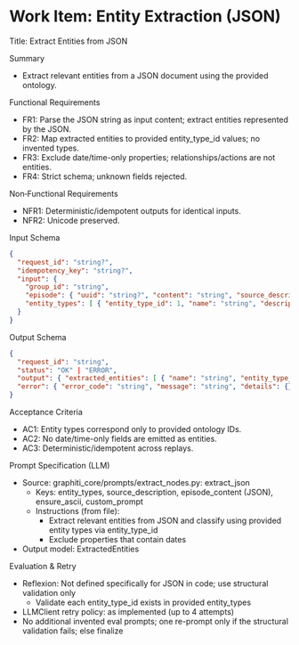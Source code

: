 # Work Item: Entity Extraction (JSON)

Title: Extract Entities from JSON

Summary
- Extract relevant entities from a JSON document using the provided ontology.

Functional Requirements
- FR1: Parse the JSON string as input content; extract entities represented by the JSON.
- FR2: Map extracted entities to provided entity_type_id values; no invented types.
- FR3: Exclude date/time-only properties; relationships/actions are not entities.
- FR4: Strict schema; unknown fields rejected.

Non‑Functional Requirements
- NFR1: Deterministic/idempotent outputs for identical inputs.
- NFR2: Unicode preserved.

Input Schema
```json
{
  "request_id": "string?",
  "idempotency_key": "string?",
  "input": {
    "group_id": "string",
    "episode": { "uuid": "string?", "content": "string", "source_description": "string?" },
    "entity_types": [ { "entity_type_id": 1, "name": "string", "description": "string" } ]
  }
}
```

Output Schema
```json
{
  "request_id": "string",
  "status": "OK" | "ERROR",
  "output": { "extracted_entities": [ { "name": "string", "entity_type_id": 1 } ] },
  "error": { "error_code": "string", "message": "string", "details": {} }
}
```

Acceptance Criteria
- AC1: Entity types correspond only to provided ontology IDs.
- AC2: No date/time-only fields are emitted as entities.
- AC3: Deterministic/idempotent across replays.

Prompt Specification (LLM)
- Source: graphiti_core/prompts/extract_nodes.py: extract_json
  - Keys: entity_types, source_description, episode_content (JSON), ensure_ascii, custom_prompt
  - Instructions (from file):
    - Extract relevant entities from JSON and classify using provided entity types via entity_type_id
    - Exclude properties that contain dates
- Output model: ExtractedEntities

Evaluation & Retry
- Reflexion: Not defined specifically for JSON in code; use structural validation only
  - Validate each entity_type_id exists in provided entity_types
- LLMClient retry policy: as implemented (up to 4 attempts)
- No additional invented eval prompts; one re-prompt only if the structural validation fails; else finalize

